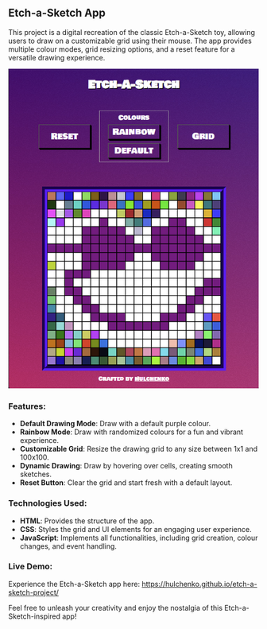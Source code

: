 ## Etch-a-Sketch App

This project is a digital recreation of the classic Etch-a-Sketch toy, allowing users to draw on a customizable grid using their mouse. The app provides multiple colour modes, grid resizing options, and a reset feature for a versatile drawing experience.

<img src="https://raw.githubusercontent.com/hulchenko/etch-a-sketch-project/refs/heads/main/public/images/desktop-screen.png" alt="App Screenshot Desktop"/>

### Features:

- **Default Drawing Mode**: Draw with a default purple colour.
- **Rainbow Mode**: Draw with randomized colours for a fun and vibrant experience.
- **Customizable Grid**: Resize the drawing grid to any size between 1x1 and 100x100.
- **Dynamic Drawing**: Draw by hovering over cells, creating smooth sketches.
- **Reset Button**: Clear the grid and start fresh with a default layout.

### Technologies Used:

- **HTML**: Provides the structure of the app.
- **CSS**: Styles the grid and UI elements for an engaging user experience.
- **JavaScript**: Implements all functionalities, including grid creation, colour changes, and event handling.

### Live Demo:

Experience the Etch-a-Sketch app here: https://hulchenko.github.io/etch-a-sketch-project/

Feel free to unleash your creativity and enjoy the nostalgia of this Etch-a-Sketch-inspired app!

